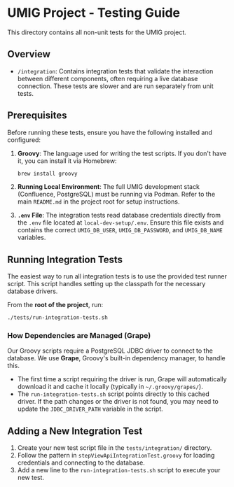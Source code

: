 # UMIG Project - Testing Guide

This directory contains all non-unit tests for the UMIG project.

## Overview

-   `/integration`: Contains integration tests that validate the interaction between different components, often requiring a live database connection. These tests are slower and are run separately from unit tests.

## Prerequisites

Before running these tests, ensure you have the following installed and configured:

1.  **Groovy**: The language used for writing the test scripts. If you don't have it, you can install it via Homebrew:
    ```bash
    brew install groovy
    ```

2.  **Running Local Environment**: The full UMIG development stack (Confluence, PostgreSQL) must be running via Podman. Refer to the main `README.md` in the project root for setup instructions.

3.  **`.env` File**: The integration tests read database credentials directly from the `.env` file located at `local-dev-setup/.env`. Ensure this file exists and contains the correct `UMIG_DB_USER`, `UMIG_DB_PASSWORD`, and `UMIG_DB_NAME` variables.

## Running Integration Tests

The easiest way to run all integration tests is to use the provided test runner script. This script handles setting up the classpath for the necessary database drivers.

From the **root of the project**, run:

```bash
./tests/run-integration-tests.sh
```

### How Dependencies are Managed (Grape)

Our Groovy scripts require a PostgreSQL JDBC driver to connect to the database. We use **Grape**, Groovy's built-in dependency manager, to handle this.

-   The first time a script requiring the driver is run, Grape will automatically download it and cache it locally (typically in `~/.groovy/grapes/`).
-   The `run-integration-tests.sh` script points directly to this cached driver. If the path changes or the driver is not found, you may need to update the `JDBC_DRIVER_PATH` variable in the script.

## Adding a New Integration Test

1.  Create your new test script file in the `tests/integration/` directory.
2.  Follow the pattern in `stepViewApiIntegrationTest.groovy` for loading credentials and connecting to the database.
3.  Add a new line to the `run-integration-tests.sh` script to execute your new test.
